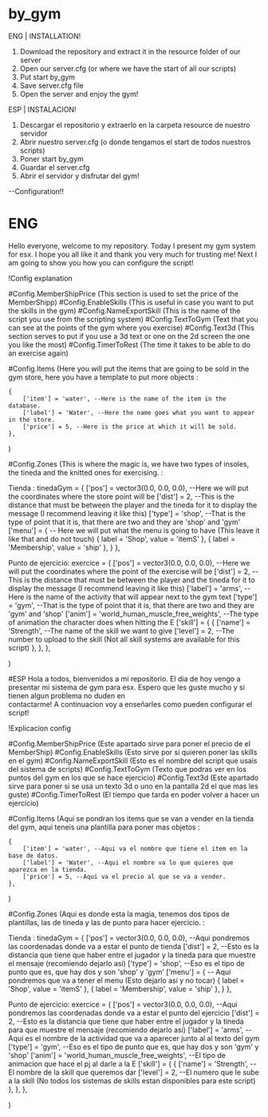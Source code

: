 # by_gym

ENG | INSTALLATION!

1. Download the repository and extract it in the resource folder of our server
2. Open our server.cfg (or where we have the start of all our scripts)
3. Put start by_gym
4. Save server.cfg file
5. Open the server and enjoy the gym!


ESP | INSTALACION! 

1. Descargar el repositorio y extraerlo en la carpeta resource de nuestro servidor
2. Abrir nuestro server.cfg (o donde tengamos el start de todos nuestros scripts)
3. Poner start by_gym
4. Guardar el server.cfg
5. Abrir el servidor y disfrutar del gym!


--Configuration!!

# ENG
  Hello everyone, welcome to my repository. Today I present my gym system for esx. I hope you all like it and thank you very much for trusting me!
  Next I am going to show you how you can configure the script!

  !Config explanation
  
  #Config.MemberShipPrice (This section is used to set the price of the MemberShipp)
  #Config.EnableSkills (This is useful in case you want to put the skills in the gym)
  #Config.NameExportSkill (This is the name of the script you use from the scripting system)
  #Config.TextToGym (Text that you can see at the points of the gym where you exercise)
  #Config.Text3d (This section serves to put if you use a 3d text or one on the 2d screen the one you like the most)
  #Config.TimerToRest (The time it takes to be able to do an exercise again)

  #Config.Items (Here you will put the items that are going to be sold in the gym store, here you have a template to put more objects : 

    {
        ['item'] = 'water', --Here is the name of the item in the database.
        ['label'] = 'Water', --Here the name goes what you want to appear in the store.
        ['price'] = 5, --Here is the price at which it will be sold.
    },
  )

  #Config.Zones (This is where the magic is, we have two types of insoles, the tineda and the knitted ones for exercising. : 
  
  Tienda : 
    tinedaGym = {
        ['pos'] = vector3(0.0, 0.0, 0.0), --Here we will put the coordinates where the store point will be
        ['dist'] = 2, --This is the distance that must be between the player and the tineda for it to display the message (I recommend leaving it like this)
        ['type'] = 'shop', --That is the type of point that it is, that there are two and they are 'shop' and 'gym'
        ['menu'] = { -- Here we will put what the menu is going to have (This leave it like that and do not touch)
            { label = 'Shop', value = 'itemS' },
            { label = 'Membership', value = 'ship' },
        }
    },
  
  Punto de ejercicio:
    exercice = {
        ['pos'] = vector3(0.0, 0.0, 0.0), --Here we will put the coordinates where the point of the exercise will be
        ['dist'] = 2, --This is the distance that must be between the player and the tineda for it to display the message (I recommend leaving it like this)
        ['label'] = 'arms', --Here is the name of the activity that will appear next to the gym text
        ['type'] = 'gym', --That is the type of point that it is, that there are two and they are 'gym' and 'shop'
        ['anim'] = 'world_human_muscle_free_weights', --The type of animation the character does when hitting the E
        ['skill'] = { 
            {
                ['name'] = 'Strength', --The name of the skill we want to give
                ['level'] = 2, --The number to upload to the skill (Not all skill systems are available for this script)
            },
        },
    },

  )

#ESP
  Hola a todos, bienvenidos a mi repositorio. El dia de hoy vengo a presentar mi sistema de gym para esx. Espero que les guste mucho y si tienen algun problema no duden en   
  contactarme! A continuacion voy a enseñarles como pueden configurar el script!
  
  !Explicacion config 
  
  #Config.MemberShipPrice (Este apartado sirve para poner el precio de el MemberShip)
  #Config.EnableSkills (Esto sirve  por si quieren poner las skills en el gym)
  #Config.NameExportSkill (Esto es el nombre del script que usais del sistema de scripts)
  #Config.TextToGym (Texto que podras ver en los puntos del gym en los que se hace ejercicio)
  #Config.Text3d (Este apartado sirve para poner si se usa un texto 3d o uno en la pantalla 2d el que mas les guste)
  #Config.TimerToRest (El tiempo que tarda en poder volver a hacer un ejercicio)
  
  #Config.Items (Aqui se pondran los items que se van a vender en la tienda del gym, aqui teneis una plantilla para poner mas objetos : 

    {
        ['item'] = 'water', --Aqui va el nombre que tiene el item en la base de datos.
        ['label'] = 'Water', --Aqui el nombre va lo que quieres que aparezca en la tienda.
        ['price'] = 5, --Aqui va el precio al que se va a vender.
    },
  )

  #Config.Zones (Aqui es donde esta la magia, tenemos dos tipos de plantillas, las de tineda y las de punto para hacer ejercicio. : 
  
  Tienda : 
    tinedaGym = {
        ['pos'] = vector3(0.0, 0.0, 0.0), --Aqui pondremos las coordenadas donde va a estar el punto de tienda
        ['dist'] = 2, --Esto es la distancia que tiene que haber entre el jugador y la tineda para que muestre el mensaje (recomiendo dejarlo asi)
        ['type'] = 'shop', --Eso es el tipo de punto que es, que hay dos y son 'shop' y 'gym' 
        ['menu'] = { -- Aqui pondremos que va a tener el menu (Esto dejarlo asi y no tocar)
            { label = 'Shop', value = 'itemS' },
            { label = 'Membership', value = 'ship' },
        }
    },
  
  Punto de ejercicio:
    exercice = {
        ['pos'] = vector3(0.0, 0.0, 0.0), --Aqui pondremos las coordenadas donde va a estar el punto del ejercicio
        ['dist'] = 2, --Esto es la distancia que tiene que haber entre el jugador y la tineda para que muestre el mensaje (recomiendo dejarlo asi)
        ['label'] = 'arms', --Aqui es el nombre de la actividad que va a aparecer junto al al texto del gym
        ['type'] = 'gym', --Eso es el tipo de punto que es, que hay dos y son 'gym' y 'shop' 
        ['anim'] = 'world_human_muscle_free_weights', --El tipo de animacion que hace el pj al darle a la E
        ['skill'] = { 
            {
                ['name'] = 'Strength', --El nombre de la skill que queremos dar
                ['level'] = 2, --El numero que le sube a la skill (No todos los sistemas de skills estan disponibles para este script) 
            },
        },
    },

  )
